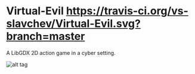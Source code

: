 # Virtual-Evil https://travis-ci.org/vs-slavchev/Virtual-Evil.svg?branch=master
A LibGDX 2D action game in a cyber setting.

![alt tag](https://cloud.githubusercontent.com/assets/10689151/12081488/3fb0ca14-b283-11e5-823b-4310229c93d2.png)
